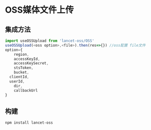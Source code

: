 # OSS媒体文件上传

## 集成方法
```javascript
import useOSSUpload from 'lancet-oss/OSS'
useOSSUpload(<oss option>,<file>).then(res=>{}) //oss配置 file文件
option={
	region,
	accessKeyId,
	accessKeySecret,
	stsToken,
	bucket,
  clientId,
  userId,
	dir,
	callbackUrl
}
```

## 构建
``` bash
npm install lancet-oss
```
